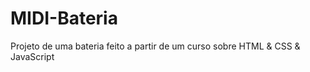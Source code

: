 # MIDI-Bateria
Projeto de uma bateria feito a partir de um curso sobre HTML &amp; CSS &amp; JavaScript
